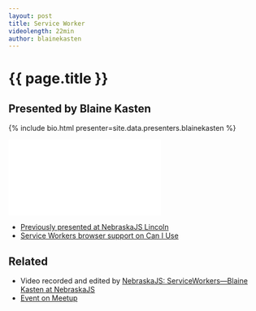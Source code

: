 ```yaml
---
layout: post
title: Service Worker
videolength: 22min
author: blainekasten
---
```


# {{ page.title }}

## Presented by Blaine Kasten

{% include bio.html presenter=site.data.presenters.blainekasten %}

<div class="fluid-width-video-wrapper"><iframe src="//www.youtube.com/embed/7cL_HnneJ_o" frameborder="0" allowfullscreen></iframe></div>

* [Previously presented at NebraskaJS Lincoln](/2014/service-worker/)
* [Service Workers browser support on Can I Use](http://caniuse.com/#feat=serviceworkers)

## Related

* Video recorded and edited by [NebraskaJS: ServiceWorkers—Blaine Kasten at NebraskaJS](https://www.youtube.com/watch?v=7cL_HnneJ_o)
* [Event on Meetup](http://www.meetup.com/nebraskajs/events/218690748/)